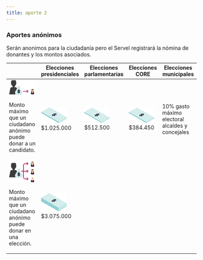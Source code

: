 ```yaml
---
title: aporte 2
---
```

<section id="aporte-02">
  <div class="col-md-4">
    <h3>Aportes anónimos</h3>
    <p>Serán anonimos para la ciudadanía pero el Servel registrará la nómina de donantes y los montos asociados.</p>
  </div>
  <div class="col-md-8">
    <div class="table-responsive">
        <table class="table">
          <thead>
            <tr>
              <th></th>
              <th>Elecciones presidenciales</th>
              <th>Elecciones parlamentarias</th>
              <th>Elecciones CORE</th>
              <th>Elecciones municipales</th>
            </tr>
          </thead>
          <tbody>
            <tr>
              <td>
                <img src="/img/02-anonimo-candidato.png" alt="anónimo candidato">
                <p>Monto máximo que un ciudadano anónimo puede donar a un candidato.</p>
              </td>
              <td>
                <img src="/img/02-billeton-01.png" alt="$1.025.000">
                <br>
                $1.025.000
              </td>
              <td>
                <img src="/img/02-billeton-02.png" alt="$512.500">
                <br>
                $512.500
              </td>
              <td>
                <img src="/img/02-billeton-03.png" alt="$384.450">
                <br>
                $384.450
              </td>
              <td>
                10% gasto máximo electoral alcaldes y concejales
              </td>
            </tr>
            <tr>
              <td>
                <img src="/img/02-anonimo-eleccion.png" alt="anónimo elección">
                <p>Monto máximo que un ciudadano anónimo puede donar en una elección.</p>
              </td>
              <td colspan="4">
                <img src="/img/02-billeton-06.png" alt="$3.075.000">
                <br>
                $3.075.000
              </td>
            </tr>
          </tbody>
        </table>
    </div>
  </div>
</section>